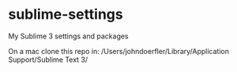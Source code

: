 # sublime-settings
My Sublime 3 settings and packages

On a mac clone this repo in:
/Users/johndoerfler/Library/Application Support/Sublime Text 3/

